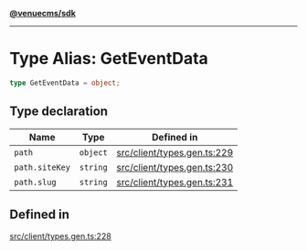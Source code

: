 [**@venuecms/sdk**](../Index.md)

***

# Type Alias: GetEventData

```ts
type GetEventData = object;
```

## Type declaration

| Name | Type | Defined in |
| ------ | ------ | ------ |
| `path` | `object` | [src/client/types.gen.ts:229](https://github.com/venuecms/sdk/blob/5b8937f1771d31bef01a3652bf48054570abcbdb/src/client/types.gen.ts#L229) |
| `path.siteKey` | `string` | [src/client/types.gen.ts:230](https://github.com/venuecms/sdk/blob/5b8937f1771d31bef01a3652bf48054570abcbdb/src/client/types.gen.ts#L230) |
| `path.slug` | `string` | [src/client/types.gen.ts:231](https://github.com/venuecms/sdk/blob/5b8937f1771d31bef01a3652bf48054570abcbdb/src/client/types.gen.ts#L231) |

## Defined in

[src/client/types.gen.ts:228](https://github.com/venuecms/sdk/blob/5b8937f1771d31bef01a3652bf48054570abcbdb/src/client/types.gen.ts#L228)
